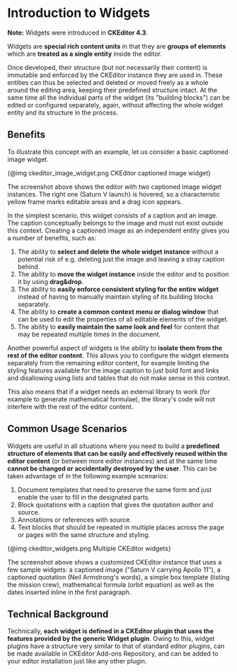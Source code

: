 ﻿# Introduction to Widgets

**Note:** Widgets were introduced in **CKEditor 4.3**.

Widgets are **special rich content units** in that they are **groups of elements** which are **treated as a single entity** inside the editor.

Once developed, their structure (but not necessarily their content) is immutable and enforced by the CKEditor instance they are used in. These entities can thus be selected and deleted or moved freely as a whole around the editing area, keeping their predefined structure intact. At the same time all the individual parts of the widget (its "building blocks") can be edited or configured separately, again, without affecting the whole widget entity and its structure in the process.

## Benefits

To illustrate this concept with an example, let us consider a basic captioned image widget.

{@img ckeditor_image_widget.png CKEditor captioned image widget}

The screenshot above shows the editor with two captioned image widget instances. The right one (Saturn V launch) is hovered, so a characteristic yellow frame marks editable areas and a drag icon appears.

In the simplest scenario, this widget consists of a caption and an image. The caption conceptually belongs to the image and must not exist outside this context. Creating a captioned image as an independent entity gives you a number of benefits, such as:

1. The ability to **select and delete the whole widget instance** without a potential risk of e.g. deleting just the image and leaving a stray caption behind.
2. The ability to **move the widget instance** inside the editor and to position it by using **drag&drop**.
3. The ability to **easily enforce consistent styling for the entire widget** instead of having to manually maintain styling of its building blocks separately.
4. The ability to **create a common context menu or dialog window** that can be used to edit the properties of all editable elements of the widget.
5. The ability to **easily maintain the same look and feel** for content that may be repeated multiple times in the document.

Another powerful aspect of widgets is the ability to **isolate them from the rest of the editor content**. This allows you to configure the widget elements separately from the remaining editor content, for example limiting the styling features available for the image caption to just bold font and links and disallowing using lists and tables that do not make sense in this context.

This also means that if a widget needs an external library to work (for example to generate mathematical formulae), the library's code will not interfere with the rest of the editor content.

## Common Usage Scenarios

Widgets are useful in all situations where you need to build a **predefined structure of elements that can be easily and effectively reused within the editor content** (or between more editor instances) and at the same time **cannot be changed or accidentally destroyed by the user**. This can be taken advantage of in the following example scenarios:

1. Document templates that need to preserve the same form and just enable the user to fill in the designated parts.
2. Block quotations with a caption that gives the quotation author and source.
3. Annotations or references with source.
4. Text blocks that should be repeated in multiple places across the page or pages with the same structure and styling.

{@img ckeditor_widgets.png Multiple CKEditor widgets}

The screenshot above shows a customized CKEditor instance that uses a few sample widgets: a captioned image ("Saturn V carrying Apollo 11"), a captioned quotation (Neil Armstrong's words), a simple box template (listing the mission crew), mathematical formula (orbit equation) as well as the dates inserted inline in the first paragraph.

## Technical Background

Technically, **each widget is defined in a CKEditor plugin that uses the features provided by the generic Widget plugin**. Owing to this, widget plugins have a structure very similar to that of standard editor plugins, can be made available in CKEditor Add-ons Repository, and can be added to your editor installation just like any other plugin.
